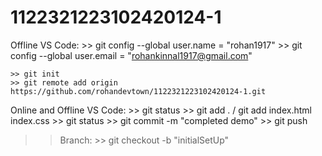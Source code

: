 # 1122321223102420124-1


Offline VS Code:
    >> git config --global user.name = "rohan1917"
    >> git config --global user.email = "rohankinnal1917@gmail.com"

    >> git init 
    >> git remote add origin https://github.com/rohandevtown/1122321223102420124-1.git



Online and Offline VS Code:
    >> git status
    >> git add . / git add index.html index.css
    >> git status
    >> git commit -m "completed demo"
    >> git push

>> Branch:
    >> git checkout -b "initialSetUp"